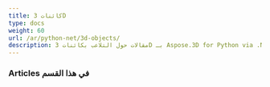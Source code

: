 ```yaml
---
title: كائنات 3D
type: docs
weight: 60
url: /ar/python-net/3d-objects/
description: مقالات حول التلاعب بكائنات 3D بـ Aspose.3D for Python via .NET.
---
```

###  **Articles في هذا القسم**

